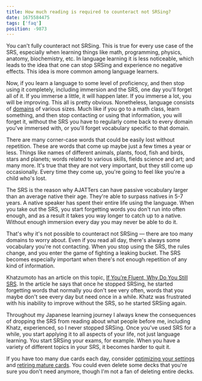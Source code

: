 ```yaml
---
title: How much reading is required to counteract not SRSing?
date: 1675584475
tags: ['faq']
position: -9873
---
```


You can't fully counteract not SRSing.
This is true for every use case of the SRS,
especially when learning things like math, programming, physics, anatomy, biochemistry, etc.
In language learning it is less noticeable,
which leads to the idea that one can stop SRSing and experience no negative effects.
This idea is more common among language learners.

Now,
if you learn a language to some level of proficiency,
and then stop using it completely,
including immersion and the SRS,
one day you'll forget all of it.
If you immerse a little, it will happen later.
If you immerse a lot, you will be improving.
This all is pretty obvious.
Nonetheless,
language consists of [domains](how-broad-or-narrow-is-a-domain-of-language.html) of various sizes.
Much like if you go to a math class,
learn something,
and then stop contacting or using that information,
you will forget it,
without the SRS you have to regularly come back to every domain you've immersed with,
or you'll forget vocabulary specific to that domain.

There are many corner-case words that could be easily lost without repetition.
These are words that come up maybe just a few times a year or less.
Things like names of different
animals, plants, food, fish and birds, stars and planets;
words related to various skills,
fields science and art;
and many more.
It's true that they are not very important,
but they still come up occasionally.
Every time they come up, you're going to feel like you're a child who's lost.

The SRS is the reason why AJATTers can have passive vocabulary
larger than an average native their age.
They're able to surpass natives in 5-7 years.
A native speaker has spent their entire life using the language.
When you take out the SRS,
you start forgetting words you don't run into often enough,
and as a result it takes you way longer to catch up to a native.
Without enough immersion every day you may never be able to do it.

That's why it's not possible to counteract not SRSing &mdash;
there are too many domains to worry about.
Even if you read all day, there's always some vocabulary you're not contacting.
When you stop using the SRS,
the rules change,
and you enter the game of fighting a leaking bucket.
The SRS becomes especially important
when there's not enough repetition of any kind of information.

Khatzumoto has an article on this topic,
[If You’re Fluent, Why Do You Still SRS](https://web.archive.org/web/20111019215213/http://www.alljapaneseallthetime.com/blog/khatz-if-youre-fluent-why-do-you-still-srs).
In the article he says that once he stopped SRSing,
he started forgetting words that normally you don't see very often,
words that you maybe don't see every day but need once in a while.
Khatz was frustrated with his inability to improve without the SRS,
so he started SRSing again.

Throughout my Japanese learning journey I always knew the consequences of dropping the SRS
from reading about what people before me, including Khatz, experienced,
so I never stopped SRSing.
Once you've used SRS for a while,
you start applying it to all aspects of your life,
not just language learning.
You start SRSing your exams, for example.
When you have a variety of different topics in your SRS,
it becomes harder to quit it.

If you have too many due cards each day,
consider [optimizing your settings](setting-up-anki.html#options-groups)
and [retiring mature cards](how-to-review.html#card-retirement).
You could even delete some decks that you're sure you don't need anymore,
though I'm not a fan of deleting entire decks.
